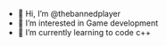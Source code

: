 - 👋 Hi, I’m @thebannedplayer
- 👀 I’m interested in Game development
- 🌱 I’m currently learning to code c++
